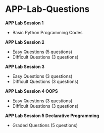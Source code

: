 # APP-Lab-Questions

**APP Lab Session 1**
- Basic Python Programming Codes

**APP Lab Session 2**
- Easy Questions (5 questions)
- Difficult Questions (3 questions)

**APP Lab Session 3**
- Easy Questions (3 questions)
- Difficult Questions (3 questions)

**APP Lab Session 4 OOPS**
- Easy Questions (3 questions)
- Difficult Questions (3 questions)

**APP Lab Session 5 Declarative Programming**
- Graded Questions (5 questions)
